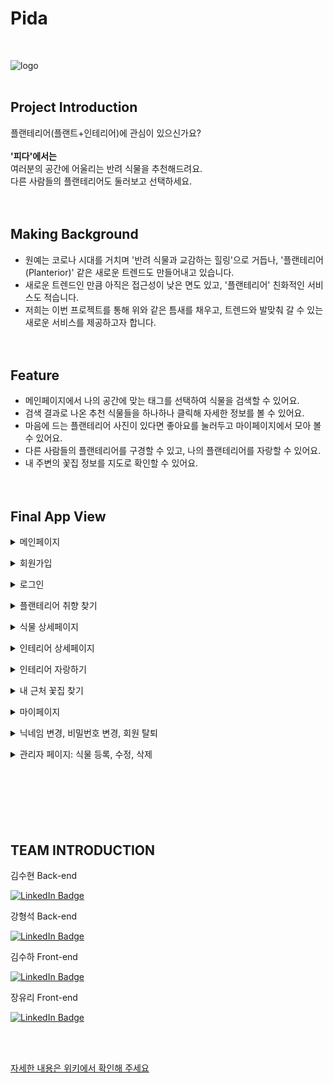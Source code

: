 # Pida
<br/>


![logo](https://user-images.githubusercontent.com/55533303/168544640-fe00b70f-e45d-4d25-b44b-f1686be64ed4.png)
<br/><br/>

## Project Introduction
플랜테리어(플랜트+인테리어)에 관심이 있으신가요? <br/><br/>
**'피다'에서는** <br/>
여러분의 공간에 어울리는 반려 식물을 추천해드려요. <br/> 
다른 사람들의 플랜테리어도 둘러보고 선택하세요. 
<br/><br/><br/> 


## Making Background
* 원예는 코로나 시대를 거치며 '반려 식물과 교감하는 힐링'으로 거듭나, '플랜테리어(Planterior)' 같은 새로운 트렌드도 만들어내고 있습니다.
* 새로운 트렌드인 만큼 아직은 접근성이 낮은 면도 있고, '플랜테리어' 친화적인 서비스도 적습니다.
* 저희는 이번 프로젝트를 통해 위와 같은 틈새를 채우고, 트렌드와 발맞춰 갈 수 있는 새로운 서비스를 제공하고자 합니다.
<br/><br/><br/> 

## Feature
* 메인페이지에서 나의 공간에 맞는 태그를 선택하여 식물을 검색할 수 있어요.
* 검색 결과로 나온 추천 식물들을 하나하나 클릭해 자세한 정보를 볼 수 있어요.
* 마음에 드는 플랜테리어 사진이 있다면 좋아요를 눌러두고 마이페이지에서 모아 볼 수 있어요.
* 다른 사람들의 플랜테리어를 구경할 수 있고, 나의 플랜테리어를 자랑할 수 있어요.
* 내 주변의 꽃집 정보를 지도로 확인할 수 있어요.
<br/><br/><br/>

## Final App View
<details><summary>메인페이지</summary>

![메인페이지](https://user-images.githubusercontent.com/55533303/168474299-cdc79231-aeee-4689-ad61-ac72dddd8adb.gif)</details>

<details><summary>회원가입</summary>

![회원가입](https://user-images.githubusercontent.com/55533303/168308072-b757a96f-39ef-433d-a593-640bf94e0d7d.gif)</details>

<details><summary>로그인</summary>

![로그인](https://user-images.githubusercontent.com/55533303/168309108-8a708354-4999-4225-a2f3-b7124785922c.gif)</details>

<details><summary>플랜테리어 취향 찾기</summary>

![플랜테리어 취향 찾기](https://user-images.githubusercontent.com/55533303/168309179-df8bdecf-9682-4a1b-a624-801047bb8d0a.gif)</details>

<details><summary>식물 상세페이지</summary>

![식물 상세페이지](https://user-images.githubusercontent.com/55533303/168309302-d35fabf7-d328-43b0-b9ca-668329d71010.gif)</details>

<details><summary>인테리어 상세페이지</summary>

![인테리어 상세페이지](https://user-images.githubusercontent.com/55533303/168310753-976ac915-c650-4374-abee-d969eb268cad.gif)</details>

<details><summary>인테리어 자랑하기</summary>

![인테리어 자랑하기](https://user-images.githubusercontent.com/55533303/168310622-50084693-6296-4209-9bed-833f43bafedf.gif)</details>

<details><summary>내 근처 꽃집 찾기</summary>

![내 주변 꽃집 찾기](https://user-images.githubusercontent.com/55533303/168474264-f6c16fab-0a68-4c23-99bc-ba01172fcf4f.gif)</details>

<details><summary>마이페이지</summary>

![마이페이지-](https://user-images.githubusercontent.com/55533303/168308549-d8dd913f-6318-4833-855b-d3f561c168e9.gif)</details>

<details><summary>닉네임 변경, 비밀번호 변경, 회원 탈퇴</summary>

![닉네임 변경, 비밀번호 변경, 회원 탈퇴-](https://user-images.githubusercontent.com/55533303/168308504-58893b9d-ae8d-4ac5-9668-b2b70a2fc67d.gif)</details>

<details>
  <summary>관리자 페이지: 식물 등록, 수정, 삭제</summary>

![관리자 페이지](https://user-images.githubusercontent.com/55533303/168312724-c499efee-721d-4fc5-b608-db5414320b68.gif)
</details>
<br/><br/><br/><br/><br/><br/>

## TEAM INTRODUCTION

<summary>김수현 Back-end</summary>

[![LinkedIn Badge](https://img.shields.io/badge/suxxzzy-181717?style=flat-square&logo=Github&logoColor=white&link=https://github.com/codestates/Pida/wiki/Team)](https://github.com/suxxzzy)

<summary>강형석 Back-end</summary>

[![LinkedIn Badge](https://img.shields.io/badge/neroaki-181717?style=flat-square&logo=Github&logoColor=white&link=https://github.com/codestates/Pida/wiki/Team)](https://github.com/neroaki)

 <summary>김수하 Front-end</summary>

[![LinkedIn Badge](https://img.shields.io/badge/osuhao-181717?style=flat-square&logo=Github&logoColor=white&link=https://github.com/codestates/Pida/wiki/Team)](https://github.com/osuhao)


  <summary>장유리 Front-end</summary>
  
[![LinkedIn Badge](https://img.shields.io/badge/yuriiiiiiiiiii-181717?style=flat-square&logo=Github&logoColor=white&link=https://github.com/codestates/Pida/wiki/Team)](https://github.com/yuriiiiiiiiiii)


<br/><br/>

[자세한 내용은 위키에서 확인해 주세요](https://github.com/codestates/Pida/wiki)
